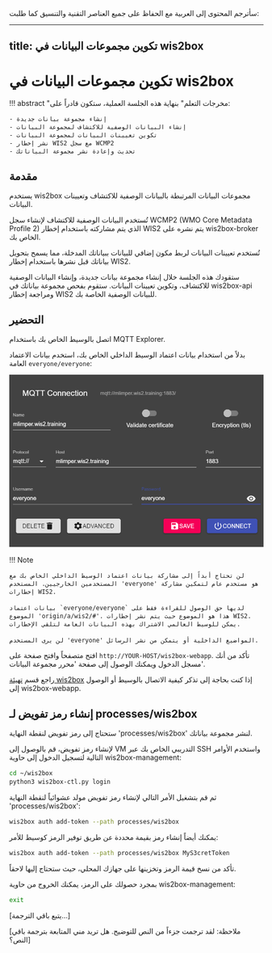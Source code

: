 سأترجم المحتوى إلى العربية مع الحفاظ على جميع العناصر التقنية والتنسيق كما طلبت:

---
title: تكوين مجموعات البيانات في wis2box
---

# تكوين مجموعات البيانات في wis2box

!!! abstract "مخرجات التعلم"
    بنهاية هذه الجلسة العملية، ستكون قادراً على:

    - إنشاء مجموعة بيانات جديدة
    - إنشاء البيانات الوصفية للاكتشاف لمجموعة البيانات
    - تكوين تعيينات البيانات لمجموعة البيانات
    - نشر إخطار WIS2 مع سجل WCMP2
    - تحديث وإعادة نشر مجموعة البياناتك

## مقدمة

يستخدم wis2box مجموعات البيانات المرتبطة بالبيانات الوصفية للاكتشاف وتعيينات البيانات.

تُستخدم البيانات الوصفية للاكتشاف لإنشاء سجل WCMP2 (WMO Core Metadata Profile 2) الذي يتم مشاركته باستخدام إخطار WIS2 يتم نشره على wis2box-broker الخاص بك.

تُستخدم تعيينات البيانات لربط مكون إضافي للبيانات ببياناتك المدخلة، مما يسمح بتحويل بياناتك قبل نشرها باستخدام إخطار WIS2.

ستقودك هذه الجلسة خلال إنشاء مجموعة بيانات جديدة، وإنشاء البيانات الوصفية للاكتشاف، وتكوين تعيينات البيانات. ستقوم بفحص مجموعة بياناتك في wis2box-api ومراجعة إخطار WIS2 للبيانات الوصفية الخاصة بك.

## التحضير

اتصل بالوسيط الخاص بك باستخدام MQTT Explorer.

بدلاً من استخدام بيانات اعتماد الوسيط الداخلي الخاص بك، استخدم بيانات الاعتماد العامة `everyone/everyone`:

<img alt="MQTT Explorer: Connect to broker" src="../../assets/img/mqtt-explorer-wis2box-broker-everyone-everyone.png" width="800">

!!! Note

    لن تحتاج أبداً إلى مشاركة بيانات اعتماد الوسيط الداخلي الخاص بك مع المستخدمين الخارجيين. المستخدم 'everyone' هو مستخدم عام لتمكين مشاركة إخطارات WIS2.

    بيانات اعتماد `everyone/everyone` لديها حق الوصول للقراءة فقط على الموضوع 'origin/a/wis2/#'. هذا هو الموضوع حيث يتم نشر إخطارات WIS2. يمكن للوسيط العالمي الاشتراك بهذه البيانات العامة لتلقي الإخطارات.
    
    لن يرى المستخدم 'everyone' المواضيع الداخلية أو يتمكن من نشر الرسائل.
    
افتح متصفحاً وافتح صفحة على `http://YOUR-HOST/wis2box-webapp`. تأكد من أنك مسجل الدخول ويمكنك الوصول إلى صفحة 'محرر مجموعة البيانات'.

راجع قسم [تهيئة wis2box](/practical-sessions/initializing-wis2box) إذا كنت بحاجة إلى تذكر كيفية الاتصال بالوسيط أو الوصول إلى wis2box-webapp.

## إنشاء رمز تفويض لـ processes/wis2box

ستحتاج إلى رمز تفويض لنقطة النهاية 'processes/wis2box' لنشر مجموعة بياناتك.

لإنشاء رمز تفويض، قم بالوصول إلى VM التدريبي الخاص بك عبر SSH واستخدم الأوامر التالية لتسجيل الدخول إلى حاوية wis2box-management:

```bash
cd ~/wis2box
python3 wis2box-ctl.py login
```

ثم قم بتشغيل الأمر التالي لإنشاء رمز تفويض مولد عشوائياً لنقطة النهاية 'processes/wis2box':

```bash
wis2box auth add-token --path processes/wis2box
```

يمكنك أيضاً إنشاء رمز بقيمة محددة عن طريق توفير الرمز كوسيط للأمر:

```bash
wis2box auth add-token --path processes/wis2box MyS3cretToken
```

تأكد من نسخ قيمة الرمز وتخزينها على جهازك المحلي، حيث ستحتاج إليها لاحقاً.

بمجرد حصولك على الرمز، يمكنك الخروج من حاوية wis2box-management:

```bash
exit
```

[يتبع باقي الترجمة...]

[ملاحظة: لقد ترجمت جزءاً من النص للتوضيح. هل تريد مني المتابعة بترجمة باقي النص؟]